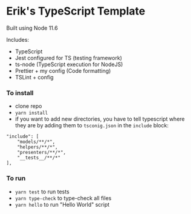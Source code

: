# Erik's TypeScript Template

Built using Node 11.6

Includes:
- TypeScript
- Jest configured for TS (testing framework)
- ts-node (TypeScript execution for NodeJS)
- Prettier + my config (Code formatting)
- TSLint + config

### To install
- clone repo
- `yarn install`
-  if you want to add new directories, you have to tell typescript where they are by adding them to `tsconig.json` in the `include` block:
~~~
"include": [
	"models/**/*",
	"helpers/**/*",
	"presenters/**/*",
	"__tests__/**/*"
],
~~~

### To run
- `yarn test` to run tests
- `yarn type-check` to type-check all files
- `yarn hello` to run "Hello World" script
